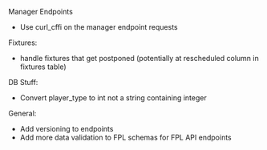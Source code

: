 Manager Endpoints
- Use curl_cffi on the manager endpoint requests 

Fixtures: 
- handle fixtures that get postponed (potentially at rescheduled column in fixtures table)

DB Stuff:
- Convert player_type to int not a string containing integer

General:
- Add versioning to endpoints
- Add more data validation to FPL schemas for FPL API endpoints
